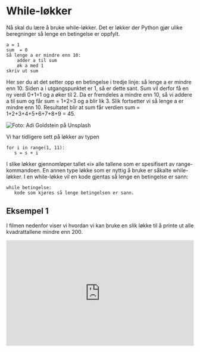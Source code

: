 # While-løkker

Nå skal du lære å bruke while-løkker. Det er løkker der Python gjør ulike beregninger så lenge en betingelse er oppfylt.  

```{code}
a = 1
sum  = 0
Så lenge a er mindre enn 10:
    adder a til sum
    øk a med 1
skriv ut sum
```

Her ser du at det setter opp en betingelse i tredje linje: så lenge a er mindre enn 10. Siden a i utgangspunktet er 1, så er dette sant. Sum vil derfor få en ny verdi 0+1=1 og a øker til 2. Da er fremdeles a  mindre enn 10, så vi addere a til sum og får sum = 1+2=3 og a blir lik 3. Slik fortsetter vi så lenge a er mindre enn 10. Resultatet blir at sum får verdien sum = 1+2+3+4+5+6+7+8+9 = 45.

![](/bilder/everyone.jpg "Foto: Adi Goldstein på Unsplash")

Vi har tidligere sett på løkker av typen

```{code}
for i in range(1, 11):
   s = s + i
```
I slike løkker gjennomløper tallet «i» alle tallene som er spesifisert av range-kommandoen. En annen type løkke som er nyttig å bruke er såkalte while-løkker. I en while-løkke vil en kode gjentas så lenge en betingelse er sann:

```{code}
while betingelse:
   kode som kjøres så lenge betingelsen er sann.
```

## Eksempel 1
I filmen nedenfor viser vi hvordan vi kan bruke en slik løkke til å printe ut alle kvadrattallene mindre enn 200.

<div style="padding:56.15% 0 0 0;position:relative;"><iframe src="https://player.vimeo.com/video/435784038?h=9b72504762&title=0&byline=0&portrait=0" style="position:absolute;top:0;left:0;width:100%;height:100%;" frameborder="0" allow="autoplay; fullscreen; picture-in-picture" allowfullscreen></iframe></div><script src="https://player.vimeo.com/api/player.js"></script>

